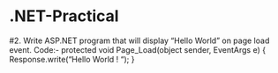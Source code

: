 # .NET-Practical
#2. Write ASP.NET program that will display “Hello World” on page load event.
Code:- 
        protected void Page_Load(object sender, EventArgs e)
            {
                Response.write(“Hello World ! “);
            }
